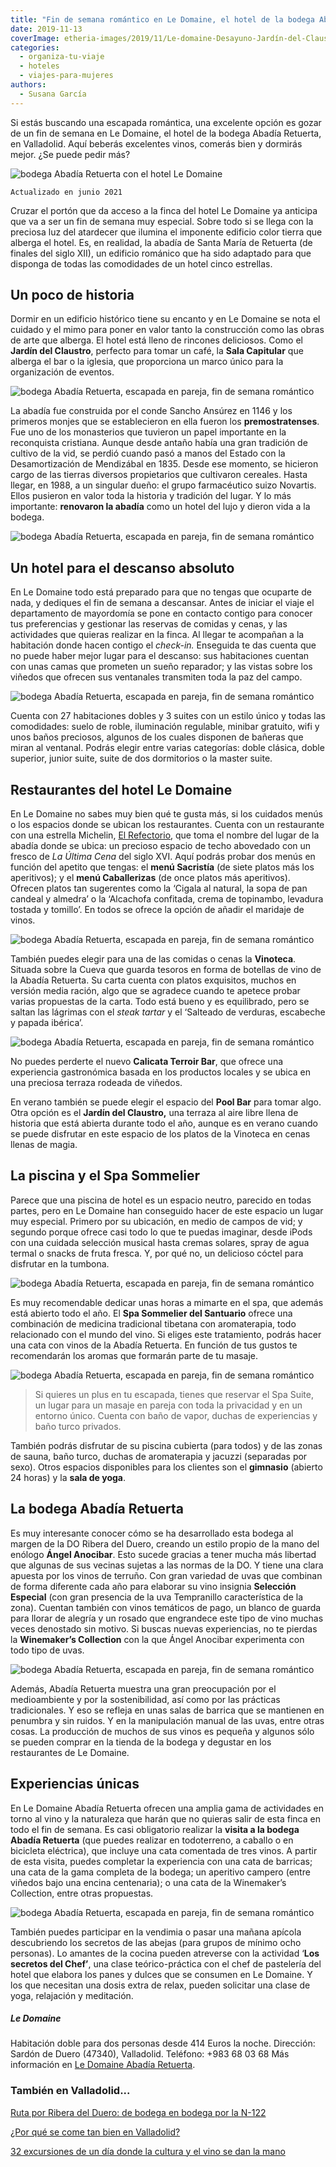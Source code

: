 ```yaml
---
title: "Fin de semana romántico en Le Domaine, el hotel de la bodega Abadía Retuerta"
date: 2019-11-13
coverImage: etheria-images/2019/11/Le-domaine-Desayuno-Jardín-del-Claustro.jpg
categories: 
  - organiza-tu-viaje
  - hoteles
  - viajes-para-mujeres
authors: 
  - Susana García
---
```


Si estás buscando una escapada romántica, una excelente opción es gozar de un fin de semana en Le Domaine, el hotel de la bodega Abadía Retuerta, en Valladolid. Aquí beberás excelentes vinos, comerás bien y dormirás mejor. ¿Se puede pedir más?

![bodega Abadía Retuerta con el hotel Le Domaine](etheria-images/2019/11/Le-Domaine-vinedos-900x600.jpg "Hotel Le Domaine y sus viñedos. © SG")

```
Actualizado en junio 2021
```

Cruzar el portón que da acceso a la finca del hotel Le Domaine ya anticipa que va a ser 
un fin de semana muy especial. Sobre todo si se llega con la preciosa luz del atardecer 
que ilumina el imponente edificio color tierra que alberga el hotel. Es, en realidad, la 
abadía de Santa María de Retuerta (de finales del siglo XII), un edificio románico que 
ha sido adaptado para que disponga de todas las comodidades de un hotel cinco estrellas. 

## Un poco de historia

Dormir en un edificio histórico tiene su encanto y en Le Domaine se nota el cuidado y el 
mimo para poner en valor tanto la construcción como las obras de arte que alberga. El 
hotel está lleno de rincones deliciosos. Como el **Jardín del Claustro**, perfecto para 
tomar un café, la **Sala Capitular** que alberga el bar o la iglesia, que proporciona un 
marco único para la organización de eventos. 

![bodega Abadía Retuerta, escapada en pareja, fin de semana romántico](etheria-images/2019/11/Le-domaine-Desayuno-Jardín-del-Claustro-900x675.jpg "Desayuno en el Jardín del Claustro. © Le Domaine Abadía Retuerta")

La abadía fue construida por el conde Sancho Ansúrez en 1146 y los primeros monjes que 
se establecieron en ella fueron los **premostratenses**. Fue uno de los monasterios que 
tuvieron un papel importante en la reconquista cristiana. Aunque desde antaño había una 
gran tradición de cultivo de la vid, se perdió cuando pasó a manos del Estado con la 
Desamortización de Mendizábal en 1835. Desde ese momento, se hicieron cargo de las 
tierras diversos propietarios que cultivaron cereales. Hasta llegar, en 1988, a un 
singular dueño: el grupo farmacéutico suizo Novartis. Ellos pusieron en valor toda la 
historia y tradición del lugar. Y lo más importante: **renovaron la abadía** como un 
hotel del lujo y dieron vida a la bodega. 

![bodega Abadía Retuerta, escapada en pareja, fin de semana romántico](etheria-images/2019/11/Le-Domaine-sala-900x600.jpg "En la sala Capitular de la abadía se encuentra el bar del hotel. © SG")

## Un hotel para el descanso absoluto

En Le Domaine todo está preparado para que no tengas que ocuparte de nada, y dediques el 
fin de semana a descansar. Antes de iniciar el viaje el departamento de mayordomía se 
pone en contacto contigo para conocer tus preferencias y gestionar las reservas de 
comidas y cenas, y las actividades que quieras realizar en la finca. Al llegar te 
acompañan a la habitación donde hacen contigo el _check-in._ Enseguida te das cuenta que 
no puede haber mejor lugar para el descanso: sus habitaciones cuentan con unas camas que 
prometen un sueño reparador; y las vistas sobre los viñedos que ofrecen sus ventanales 
transmiten toda la paz del campo. 

![bodega Abadía Retuerta, escapada en pareja, fin de semana romántico](etheria-images/2019/11/Le-Domaine-habitacion-900x675.jpg "Junior Suite de © Le Domaine Abadía Retuerta.")

Cuenta con 27 habitaciones dobles y 3 suites con un estilo único y todas las 
comodidades: suelo de roble, iluminación regulable, minibar gratuito, wifi y unos baños 
preciosos, algunos de los cuales disponen de bañeras que miran al ventanal. Podrás 
elegir entre varias categorías: doble clásica, doble superior, junior suite, suite de 
dos dormitorios o la master suite. 

## Restaurantes del hotel Le Domaine

En Le Domaine no sabes muy bien qué te gusta más, si los cuidados menús o los espacios 
donde se ubican los restaurantes. Cuenta con un restaurante con una estrella Michelin, [El 
Refectorio](https://www.abadia-retuerta.com/restaurantes/refectorio/), que toma el 
nombre del lugar de la abadía donde se ubica: un precioso espacio de techo abovedado con 
un fresco de _La Última Cena_ del siglo XVI. Aquí podrás probar dos menús en función del 
apetito que tengas: el **menú Sacristía** (de siete platos más los aperitivos); y el 
**menú Caballerizas** (de once platos más aperitivos). Ofrecen platos tan sugerentes 
como la ‘Cigala al natural, la sopa de pan candeal y almedra’ o la ‘Alcachofa confitada, 
crema de topinambo, levadura tostada y tomillo’. En todos se ofrece la opción de añadir 
el maridaje de vinos. 

![bodega Abadía Retuerta, escapada en pareja, fin de semana romántico](etheria-images/2019/11/Le-domaine-Refectorio-900x599.jpg "Sala del restaurante El Refectorio. © Le Domaine Abadía Retuerta.")

También puedes elegir para una de las comidas o cenas la **Vinoteca**. Situada sobre la 
Cueva que guarda tesoros en forma de botellas de vino de la Abadía Retuerta. Su carta 
cuenta con platos exquisitos, muchos en versión media ración, algo que se agradece 
cuando te apetece probar varias propuestas de la carta. Todo está bueno y es 
equilibrado, pero se saltan las lágrimas con el _steak tartar_ y el ‘Salteado de 
verduras, escabeche y papada ibérica’. 

![bodega Abadía Retuerta, escapada en pareja, fin de semana romántico](etheria-images/2019/11/Le-Domaine-Vinoteca-Steak-tartar-900x600.jpg "Steak tartar de la Vinoteca. © Le Domaine Abadía Retuerta.")

No puedes perderte el nuevo **Calicata Terroir Bar**, que ofrece una experiencia 
gastronómica basada en los productos locales y se ubica en una preciosa terraza rodeada 
de viñedos. 

En verano también se puede elegir el espacio del **Pool Bar** para tomar algo. Otra 
opción es el **Jardín del Claustro,** una terraza al aire libre llena de historia que 
está abierta durante todo el año, aunque es en verano cuando se puede disfrutar en este 
espacio de los platos de la Vinoteca en cenas llenas de magia. 

## La piscina y el Spa Sommelier

Parece que una piscina de hotel es un espacio neutro, parecido en todas partes, pero en 
Le Domaine han conseguido hacer de este espacio un lugar muy especial. Primero por su 
ubicación, en medio de campos de vid; y segundo porque ofrece casi todo lo que te puedas 
imaginar, desde iPods con una cuidada selección musical hasta cremas solares, spray de 
agua termal o snacks de fruta fresca. Y, por qué no, un delicioso cóctel para disfrutar 
en la tumbona. 

![bodega Abadía Retuerta, escapada en pareja, fin de semana romántico](etheria-images/2019/11/Le-Domaine-piscina-900x600.jpg "Piscina del hotel Le Domaine. © SG")

Es muy recomendable dedicar unas horas a mimarte en el spa, que además está abierto todo 
el año. El **Spa Sommelier del Santuario** ofrece una combinación de medicina 
tradicional tibetana con aromaterapia, todo relacionado con el mundo del vino. Si eliges 
este tratamiento, podrás hacer una cata con vinos de la Abadía Retuerta. En función de 
tus gustos te recomendarán los aromas que formarán parte de tu masaje. 

![bodega Abadía Retuerta, escapada en pareja, fin de semana romántico](etheria-images/2019/11/Santuario-LeDomaine-900x399.jpg "Cata en el Spa Sommelier y la sala Spa Suite. © Le Domaine Abadía Retuerta")

> Si quieres un plus en tu escapada, tienes que reservar el Spa Suite, un lugar para un 
> masaje en pareja con toda la privacidad y en un entorno único. Cuenta con baño de vapor, 
> duchas de experiencias y baño turco privados. 

También podrás disfrutar de su piscina cubierta (para todos) y de las zonas de sauna, 
baño turco, duchas de aromaterapia y jacuzzi (separadas por sexo). Otros espacios 
disponibles para los clientes son el **gimnasio** (abierto 24 horas) y la **sala de 
yoga**. 

## La bodega Abadía Retuerta

Es muy interesante conocer cómo se ha desarrollado esta bodega al margen de la DO Ribera 
del Duero, creando un estilo propio de la mano del enólogo **Ángel Anocibar**. Esto 
sucede gracias a tener mucha más libertad que algunas de sus vecinas sujetas a las 
normas de la DO. Y tiene una clara apuesta por los vinos de terruño. Con gran variedad 
de uvas que combinan de forma diferente cada año para elaborar su vino insignia 
**Selección Especial** (con gran presencia de la uva Tempranillo característica de la 
zona). Cuentan también con vinos temáticos de pago, un blanco de guarda para llorar de 
alegría y un rosado que engrandece este tipo de vino muchas veces denostado sin motivo. 
Si buscas nuevas experiencias, no te pierdas la **Winemaker’s Collection** con la que 
Ángel Anocibar experimenta con todo tipo de uvas. 

![bodega Abadía Retuerta, escapada en pareja, fin de semana romántico](etheria-images/2019/11/Le-domaine-bodega-Abadia-Retuerta-900x650.jpg "Bodega Abadía Retuerta y botella de gran formato de su vino Selección Especial. © SG")

Además, Abadía Retuerta muestra una gran preocupación por el medioambiente y por la 
sostenibilidad, así como por las prácticas tradicionales. Y eso se refleja en unas salas 
de barrica que se mantienen en penumbra y sin ruidos. Y en la manipulación manual de las 
uvas, entre otras cosas. La producción de muchos de sus vinos es pequeña y algunos sólo 
se pueden comprar en la tienda de la bodega y degustar en los restaurantes de Le 
Domaine. 

## Experiencias únicas

En Le Domaine Abadía Retuerta ofrecen una amplia gama de actividades en torno al vino y 
la naturaleza que harán que no quieras salir de esta finca en todo el fin de semana. Es 
casi obligatorio realizar la **visita a la bodega Abadía Retuerta** (que puedes realizar 
en todoterreno, a caballo o en bicicleta eléctrica), que incluye una cata comentada de 
tres vinos. A partir de esta visita, puedes completar la experiencia con una cata de 
barricas; una cata de la gama completa de la bodega; un aperitivo campero (entre viñedos 
bajo una encina centenaria); o una cata de la Winemaker’s Collection, entre otras 
propuestas. 

![bodega Abadía Retuerta, escapada en pareja, fin de semana romántico](etheria-images/2019/11/Le-Domaine-actividades-900x448.jpg "Experiencias en Abadía Retuerta: aperitivo campero y ruta en bicicleta eléctrica. © Le Domaine Abadía Retuerta")

También puedes participar en la vendimia o pasar una mañana apícola descubriendo los 
secretos de las abejas (para grupos de mínimo ocho personas). Lo amantes de la cocina 
pueden atreverse con la actividad ‘**Los secretos del Chef’**, una clase 
teórico-práctica con el chef de pastelería del hotel que elabora los panes y dulces que 
se consumen en Le Domaine. Y los que necesitan una dosis extra de relax, pueden 
solicitar una clase de yoga, relajación y meditación. 

##### Le Domaine

Habitación doble para dos personas desde 414 Euros la noche. Dirección: Sardón de Duero 
(47340), Valladolid. Teléfono: +983 68 03 68 Más información en [Le Domaine Abadía 
Retuerta](https://www.abadia-retuerta.com). 

### También en Valladolid...

[Ruta por Ribera del Duero: de bodega en bodega por la 
N-122](https://etheriamagazine.com/2018/05/21/ruta-del-vino-ribera-del-duero-valladolid/) 

[¿Por qué se come tan bien en 
Valladolid?](https://etheriamagazine.com/2019/01/31/bares-imprescindibles-finde-valladolid/) 

[32 excursiones de un día donde la cultura y el vino se dan la 
mano](https://etheriamagazine.com/2021/04/13/32-excursiones-de-un-dia-en-rutas-vino-espana/)
